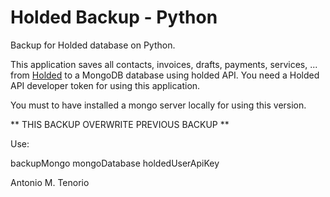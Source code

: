 # Holded Backup - Python
Backup for Holded database on Python.

This application saves all contacts, invoices, drafts, payments, services, ... from [Holded](https://holded.com) to a MongoDB database using holded API.
You need a Holded API developer token for using this application.

You must to have installed a mongo server locally for using this version.

** THIS BACKUP OVERWRITE PREVIOUS BACKUP **

Use:

backupMongo mongoDatabase holdedUserApiKey









Antonio M. Tenorio
